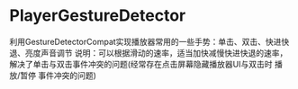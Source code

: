 # PlayerGestureDetector
利用GestureDetectorCompat实现播放器常用的一些手势：单击、双击、快进快退、亮度声音调节
说明：可以根据滑动的速率，适当加快减慢快进快退的速率，解决了单击与双击事件冲突的问题(经常存在点击屏幕隐藏播放器UI与双击时 播放/暂停 事件冲突的问题)
